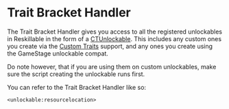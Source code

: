 # Trait Bracket Handler

The Trait Bracket Handler gives you access to all the registered unlockables in Reskillable in the form of a [CTUnlockable](/Mods/CompatSkills/Custom_Traits/CTUnlockable). This includes any custom ones you create via the [Custom Traits](/Mods/CompatSkills/Custom_Traits/Custom_Traits) support, and any ones you create using the GameStage unlockable compat.

Do note however, that if you are using them on custom unlockables, make sure the script creating the unlockable runs first.

You can refer to the Trait Bracket Handler like so:
```
<unlockable:resourcelocation>
```